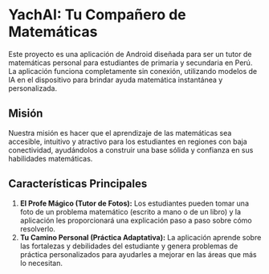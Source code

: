# YachAI: Tu Compañero de Matemáticas

Este proyecto es una aplicación de Android diseñada para ser un tutor de matemáticas personal para estudiantes de primaria y secundaria en Perú. La aplicación funciona completamente sin conexión, utilizando modelos de IA en el dispositivo para brindar ayuda matemática instantánea y personalizada.

## Misión

Nuestra misión es hacer que el aprendizaje de las matemáticas sea accesible, intuitivo y atractivo para los estudiantes en regiones con baja conectividad, ayudándolos a construir una base sólida y confianza en sus habilidades matemáticas.

## Características Principales

1.  **El Profe Mágico (Tutor de Fotos):** Los estudiantes pueden tomar una foto de un problema matemático (escrito a mano o de un libro) y la aplicación les proporcionará una explicación paso a paso sobre cómo resolverlo.
2.  **Tu Camino Personal (Práctica Adaptativa):** La aplicación aprende sobre las fortalezas y debilidades del estudiante y genera problemas de práctica personalizados para ayudarles a mejorar en las áreas que más lo necesitan. 